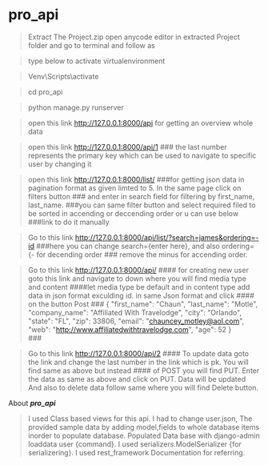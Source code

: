 # pro_api

>Extract The Project.zip
>open anycode editor in extracted Project folder and go to terminal and follow as

>type below to activate virtualenvironment

>Venv\Scripts\activate

>cd pro_api

>python manage.py runserver 

>open this link http://127.0.0.1:8000/api for getting an overview whole data

>open this link http://127.0.0.1:8000/api/1            ### the last number represents the primary key which can be used to navigate to specific user by changing it 


>open this link http://127.0.0.1:8000/list/           ###for getting json data in pagination format as given limted to 5. In the same page click on filters button 
                                                     ### and enter in search field for filtering by first_name, last_name.
                                                     ###you can same filter button and select required filed to be sorted in accending or deccending order or u can use below                                                          ###link to do it manually 

>Go to this link http://127.0.0.1:8000/api/list/?search=james&ordering=-id               ###here you can change search={enter here}, and also ordering= {- for decending order
                                                                                        ### remove the minus for accending order.
                                                                   

>Go to this link  http://127.0.0.1:8000/api/           #### for creating new user goto this link and navigate to down where you will find media type and content 
                                                      ####let media type be default and in content type add data in json format exculding id. in same Json format and click
                                                      #### on the button Post
                                                      ###      {
                                                              "first_name": "Chaun",
                                                              "last_name": "Motle",
                                                              "company_name": "Affiliated With Travelodge",
                                                              "city": "Orlando",
                                                              "state": "FL",
                                                              "zip": 33806,
                                                              "email": "chauncey_motley@aol.com",
                                                              "web": "http://www.affiliatedwithtravelodge.com",
                                                              "age": 52
                                                              }                               
                                                       ###
                                                       
                                                       
>Go to this link  http://127.0.0.1:8000/api/2        #### To update data goto the link and change the last number in the link which is pk. You will find same as above but instead
                                                    #### of POST you will find PUT. Enter the data as same as above and click on PUT. Data will be updated
                                                         And also to delete data follow same where you will find Delete button.
                                                    
                                                    
                                                    
                                                    
                                                    
                                                    
                                                    
                                                    
 About ***pro_api***
 >I used Class based views for this api.
 >I had to change user.json, The provided sample data by adding model,fields to whole database items inorder to populate database.
 >Populated Data base with django-admin loaddata user {command}.
 >I used serializers.ModelSerializer {for serializering}.
 >I used rest_framework Documentation for referring.
                                                    
                                                    
                                                    
                         
                                                    

                                                    
                                                    
                                                    

